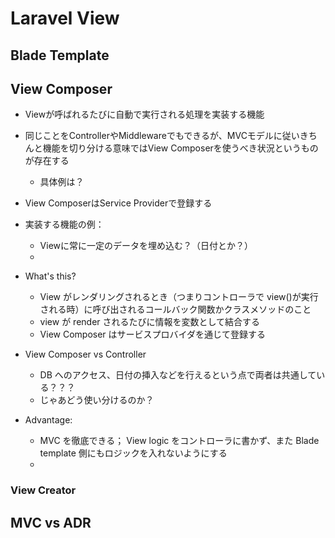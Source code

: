 # Laravel View


## Blade Template



## View Composer

- Viewが呼ばれるたびに自動で実行される処理を実装する機能
- 同じことをControllerやMiddlewareでもできるが、MVCモデルに従いきちんと機能を切り分ける意味ではView Composerを使うべき状況というものが存在する
  - 具体例は？
- View ComposerはService Providerで登録する
- 実装する機能の例：
  - Viewに常に一定のデータを埋め込む？（日付とか？）
  -


- What's this?

  - View がレンダリングされるとき（つまりコントローラで view()が実行される時）に呼び出されるコールバック関数かクラスメソッドのこと
  - view が render されるたびに情報を変数として結合する
  - View Composer はサービスプロバイダを通じて登録する

- View Composer vs Controller

  - DB へのアクセス、日付の挿入などを行えるという点で両者は共通している？？？
  - じゃあどう使い分けるのか？

- Advantage:
  - MVC を徹底できる； View logic をコントローラに書かず、また Blade template 側にもロジックを入れないようにする
  -

### View Creator

## MVC vs ADR